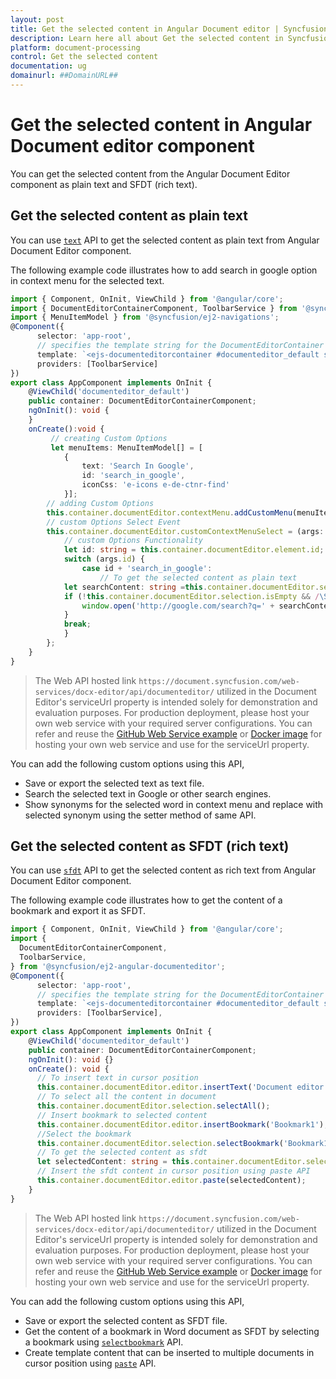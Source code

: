 ```yaml
---
layout: post
title: Get the selected content in Angular Document editor | Syncfusion
description: Learn here all about Get the selected content in Syncfusion Angular Document editor component of Syncfusion Essential JS 2 and more.
platform: document-processing
control: Get the selected content 
documentation: ug
domainurl: ##DomainURL##
---
```


# Get the selected content in Angular Document editor component

You can get the selected content from the Angular Document Editor component as plain text and SFDT (rich text).

## Get the selected content as plain text

You can use [`text`](https://ej2.syncfusion.com/angular/documentation/api/document-editor/selection#text-code-classlanguage-textstringcode) API to get the selected content as plain text from Angular Document Editor component.

The following example code illustrates how to add search in google option in context menu for the selected text.

```typescript
import { Component, OnInit, ViewChild } from '@angular/core';
import { DocumentEditorContainerComponent, ToolbarService } from '@syncfusion/ej2-angular-documenteditor';
import { MenuItemModel } from '@syncfusion/ej2-navigations';
@Component({
      selector: 'app-root',
      // specifies the template string for the DocumentEditorContainer component
      template: `<ejs-documenteditorcontainer #documenteditor_default serviceUrl="https://document.syncfusion.com/web-services/docx-editor/api/documenteditor/" height="600px" style="display:block" [enableToolbar]=true (created)="onCreate()"> </ejs-documenteditorcontainer>`,
      providers: [ToolbarService]
})
export class AppComponent implements OnInit {
    @ViewChild('documenteditor_default')
    public container: DocumentEditorContainerComponent;
    ngOnInit(): void {
    }
    onCreate():void {
         // creating Custom Options
         let menuItems: MenuItemModel[] = [
            {
                text: 'Search In Google',
                id: 'search_in_google',
                iconCss: 'e-icons e-de-ctnr-find'
            }];
        // adding Custom Options
        this.container.documentEditor.contextMenu.addCustomMenu(menuItems, false);
        // custom Options Select Event
        this.container.documentEditor.customContextMenuSelect = (args: any): void => {
            // custom Options Functionality
            let id: string = this.container.documentEditor.element.id;
            switch (args.id) {
                case id + 'search_in_google':
                    // To get the selected content as plain text
            let searchContent: string =this.container.documentEditor.selection.text;
            if (!this.container.documentEditor.selection.isEmpty && /\S/.test(searchContent)) {
                window.open('http://google.com/search?q=' + searchContent);
            }
            break;
            }
        };
    }
}
```

> The Web API hosted link `https://document.syncfusion.com/web-services/docx-editor/api/documenteditor/` utilized in the Document Editor's serviceUrl property is intended solely for demonstration and evaluation purposes. For production deployment, please host your own web service with your required server configurations. You can refer and reuse the [GitHub Web Service example](https://github.com/SyncfusionExamples/EJ2-DocumentEditor-WebServices) or [Docker image](https://hub.docker.com/r/syncfusion/word-processor-server) for hosting your own web service and use for the serviceUrl property.

You can add the following custom options using this API,

* Save or export the selected text as text file.
* Search the selected text in Google or other search engines.
* Show synonyms for the selected word in context menu and replace with selected synonym using the setter method of same API.

## Get the selected content as SFDT (rich text)

You can use [`sfdt`](https://ej2.syncfusion.com/angular/documentation/api/document-editor/selection#sfdt-code-classlanguage-textstringcode) API to get the selected content as rich text from Angular Document Editor component.

The following example code illustrates how to get the content of a bookmark and export it as SFDT.

```typescript
import { Component, OnInit, ViewChild } from '@angular/core';
import {
  DocumentEditorContainerComponent,
  ToolbarService,
} from '@syncfusion/ej2-angular-documenteditor';
@Component({
      selector: 'app-root',
      // specifies the template string for the DocumentEditorContainer component
      template: `<ejs-documenteditorcontainer #documenteditor_default serviceUrl="https://document.syncfusion.com/web-services/docx-editor/api/documenteditor/" height="600px" style="display:block" [enableToolbar]=true (created)="onCreate()"> </ejs-documenteditorcontainer>`,
      providers: [ToolbarService],
})
export class AppComponent implements OnInit {
    @ViewChild('documenteditor_default')
    public container: DocumentEditorContainerComponent;
    ngOnInit(): void {}
    onCreate(): void {
      // To insert text in cursor position
      this.container.documentEditor.editor.insertText('Document editor');
      // To select all the content in document
      this.container.documentEditor.selection.selectAll();
      // Insert bookmark to selected content
      this.container.documentEditor.editor.insertBookmark('Bookmark1');
      //Select the bookmark
      this.container.documentEditor.selection.selectBookmark('Bookmark1');
      // To get the selected content as sfdt
      let selectedContent: string = this.container.documentEditor.selection.sfdt;
      // Insert the sfdt content in cursor position using paste API
      this.container.documentEditor.editor.paste(selectedContent);
    }
}
```

> The Web API hosted link `https://document.syncfusion.com/web-services/docx-editor/api/documenteditor/` utilized in the Document Editor's serviceUrl property is intended solely for demonstration and evaluation purposes. For production deployment, please host your own web service with your required server configurations. You can refer and reuse the [GitHub Web Service example](https://github.com/SyncfusionExamples/EJ2-DocumentEditor-WebServices) or [Docker image](https://hub.docker.com/r/syncfusion/word-processor-server) for hosting your own web service and use for the serviceUrl property.

You can add the following custom options using this API,

* Save or export the selected content as SFDT file.
* Get the content of a bookmark in Word document as SFDT by selecting a bookmark using [`selectbookmark`](https://ej2.syncfusion.com/angular/documentation/api/document-editor/selection#selectbookmark) API.
* Create template content that can be inserted to multiple documents in cursor position using [`paste`](https://ej2.syncfusion.com/angular/documentation/api/document-editor/editor/#paste) API.
